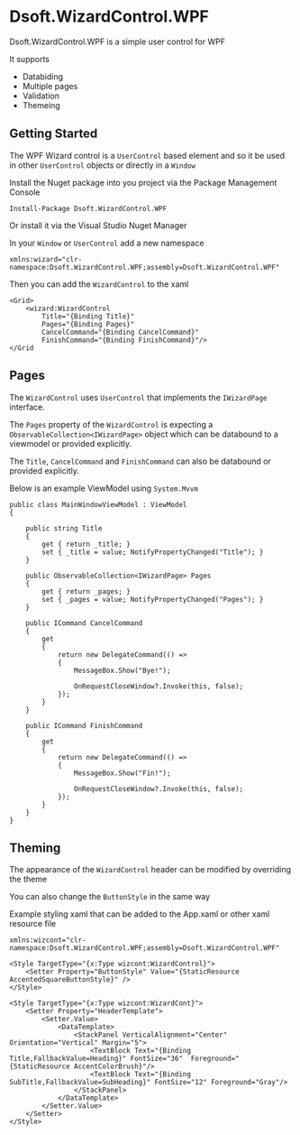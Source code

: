 # Dsoft.WizardControl.WPF
Dsoft.WizardControl.WPF is a simple user control for WPF

It supports

 - Databiding
 - Multiple pages
 - Validation
 - Themeing

## Getting Started

The WPF Wizard control is a `UserControl` based element and so it be used in other `UserControl` objects or directly in a `Window`

Install the Nuget package into you project via the Package Management Console

    Install-Package Dsoft.WizardControl.WPF

Or install it via the Visual Studio Nuget Manager

In your `Window` or `UserControl` add a new namespace

    xmlns:wizard="clr-namespace:Dsoft.WizardControl.WPF;assembly=Dsoft.WizardControl.WPF"

Then you can add the `WizardControl` to the xaml

    <Grid>
        <wizard:WizardControl 
            Title="{Binding Title}"  
            Pages="{Binding Pages}"  
            CancelCommand="{Binding CancelCommand}" 
            FinishCommand="{Binding FinishCommand}"/>
    </Grid

## Pages

The `WizardControl` uses `UserControl` that implements the `IWizardPage` interface.

The `Pages` property of the `WizardControl` is expecting a `ObservableCollection<IWizardPage>` object which can be databound to a viewmodel or provided explicitly.

The `Title`, `CancelCommand` and `FinishCommand` can also be databound or provided explicitly.

Below is an example ViewModel using `System.Mvvm`

    public class MainWindowViewModel : ViewModel
    {

        public string Title
        {
            get { return _title; }
            set { _title = value; NotifyPropertyChanged("Title"); }
        }

        public ObservableCollection<IWizardPage> Pages
        {
            get { return _pages; }
            set { _pages = value; NotifyPropertyChanged("Pages"); }
        }

        public ICommand CancelCommand
        {
            get
            {
                return new DelegateCommand(() =>
                {
                    MessageBox.Show("Bye!");

                    OnRequestCloseWindow?.Invoke(this, false);
                });
            }
        }

        public ICommand FinishCommand
        {
            get
            {
                return new DelegateCommand(() =>
                {
                    MessageBox.Show("Fin!");

                    OnRequestCloseWindow?.Invoke(this, false);
                });
            }
        }
    }

## Theming

The appearance of the `WizardControl` header can be modified by overriding the theme

You can also change the `ButtonStyle` in the same way

Example styling xaml that can be added to the App.xaml or other xaml resource file

    xmlns:wizcont="clr-namespace:Dsoft.WizardControl.WPF;assembly=Dsoft.WizardControl.WPF"

    <Style TargetType="{x:Type wizcont:WizardControl}">
        <Setter Property="ButtonStyle" Value="{StaticResource AccentedSquareButtonStyle}" />
    </Style>
    
    <Style TargetType="{x:Type wizcont:WizardCont}">
        <Setter Property="HeaderTemplate">
            <Setter.Value>
                <DataTemplate>
                    <StackPanel VerticalAlignment="Center" Orientation="Vertical" Margin="5">
                        <TextBlock Text="{Binding Title,FallbackValue=Heading}" FontSize="36"  Foreground="{StaticResource AccentColorBrush}"/>
                        <TextBlock Text="{Binding SubTitle,FallbackValue=SubHeading}" FontSize="12" Foreground="Gray"/>
                    </StackPanel>
                </DataTemplate>
            </Setter.Value>
        </Setter>
    </Style>
